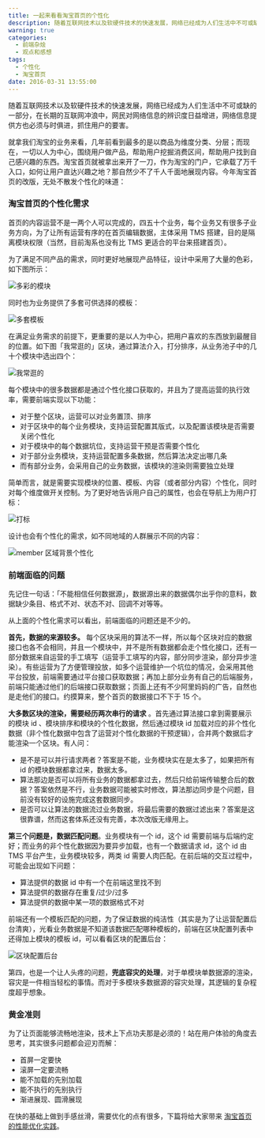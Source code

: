 ```yaml
---
title: 一起来看看淘宝首页的个性化
description: 随着互联网技术以及软硬件技术的快速发展，网络已经成为人们生活中不可或缺的一部分，在长期的互联网冲浪中，网民对网络信息的辨识度日益增进，网络信息提供方也必须与时俱进，抓住用户的要害。
warning: true
categories:
  - 前端杂烩
  - 观点和感想
tags:
  - 个性化
  - 淘宝首页
date: 2016-03-31 13:55:00
---
```


随着互联网技术以及软硬件技术的快速发展，网络已经成为人们生活中不可或缺的一部分，在长期的互联网冲浪中，网民对网络信息的辨识度日益增进，网络信息提供方也必须与时俱进，抓住用户的要害。

<!--more-->

就拿我们淘宝的业务来看，几年前看到最多的是以商品为维度分类、分层；而现在，一切以人为中心，围绕用户做产品，帮助用户挖掘消费区间，帮助用户找到自己感兴趣的东西。淘宝首页就被拿出来开了一刀，作为淘宝的门户，它承载了万千入口，如何让用户直达兴趣之地？那自然少不了千人千面地展现内容。今年淘宝首页的改版，无处不散发个性化的味道：

### 淘宝首页的个性化需求

首页的内容运营不是一两个人可以完成的，四五十个业务，每个业务又有很多子业务方向，为了让所有运营有序的在首页编辑数据，主体采用 TMS 搭建，目的是隔离模块权限（当然，目前淘系也没有比 TMS 更适合的平台来搭建首页）。

为了满足不同产品的需求，同时更好地展现产品特征，设计中采用了大量的色彩，如下图所示：

![多彩的模块](https://cdn.jsdelivr.net/gh/barretlee/blog/blog/src/blogimgs/2016/03/31/TB1KHkKLVXXXXXdXXXXbY7EWpXX-1898-1474.png_1200x1200.jpg)<!--<source src="https://img.alicdn.com/tps/i2/TB1KHkKLVXXXXXdXXXXbY7EWpXX-1898-1474.png_1200x1200.jpg">-->

同时也为业务提供了多套可供选择的模板：

![多套模板](https://cdn.jsdelivr.net/gh/barretlee/blog/blog/src/blogimgs/2016/03/31/TB1aYAqLVXXXXbmXVXXhY.F2FXX-788-1602.png_800x800.jpg)<!--<source src="https://img.alicdn.com/tps/i2/TB1aYAqLVXXXXbmXVXXhY.F2FXX-788-1602.png_800x800.jpg">-->

在满足业务需求的前提下，更重要的是以人为中心，把用户喜欢的东西放到最醒目的位置。如下图「我常逛的」区块，通过算法介入，打分排序，从业务池子中的几十个模块中选出四个：

![我常逛的](https://cdn.jsdelivr.net/gh/barretlee/blog/blog/src/blogimgs/2016/03/31/TB1qX.JLVXXXXa6XXXXUkF86VXX-1826-1566.png_800x800.jpg)<!--<source src="https://img.alicdn.com/tps/i4/TB1qX.JLVXXXXa6XXXXUkF86VXX-1826-1566.png_800x800.jpg">-->

每个模块中的很多数据都是通过个性化接口获取的，并且为了提高运营的执行效率，需要前端实现以下功能：

- 对于整个区块，运营可以对业务置顶、排序
- 对于区块中的每个业务模块，支持运营配置其版式，以及配置该模块是否需要关闭个性化
- 对于模块中的每个数据坑位，支持运营干预是否需要个性化
- 对于部分业务模块，支持运营配置多条数据，然后算法决定出哪几条
- 而有部分业务，会采用自己的业务数据，该模块的渲染则需要独立处理

简单而言，就是需要实现模块的位置、模板、内容（或者部分内容）个性化，同时对每个维度做开关控制。为了更好地告诉用户自己的属性，也会在导航上为用户打标：

![打标](https://cdn.jsdelivr.net/gh/barretlee/blog/blog/src/blogimgs/2016/03/31/TB1bxgkLVXXXXbTaXXXb.pt2pXX-398-978.png_600x600.jpg)<!--<source src="http://gtms04.alicdn.com/tps/i4/TB1bxgkLVXXXXbTaXXXb.pt2pXX-398-978.png_600x600.jpg">-->

设计也会有个性化的需求，如不同地域的人群展示不同的内容：

![member 区域背景个性化](https://cdn.jsdelivr.net/gh/barretlee/blog/blog/src/blogimgs/2016/03/31/TB1BJgDLVXXXXazXpXXt2D.NXXX-1950-1468.png_800x800.jpg)<!--<source src="https://img.alicdn.com/tps/i4/TB1BJgDLVXXXXazXpXXt2D.NXXX-1950-1468.png_800x800.jpg">-->

### 前端面临的问题

先记住一句话：「不能相信任何数据源」，数据源出来的数据偶尔出乎你的意料，数据缺少条目、格式不对、状态不对、回调不对等等。

从上面的个性化需求可以看出，前端面临的问题还是不少的。

<b>首先，数据的来源较多。</b> 每个区块采用的算法不一样，所以每个区块对应的数据接口也各不会相同，并且一个模块中，并不是所有数据都会走个性化接口，还有一部分数据来自运营的手工填写（运营手工填写的内容，部分同步渲染，部分异步渲染）。有些运营为了方便管理投放，如多个运营维护一个坑位的情况，会采用其他平台投放，前端需要通过平台接口获取数据；再加上部分业务有自己的后端服务，前端只能通过他们的后端接口获取数据；页面上还有不少阿里妈妈的广告，自然也是走他们的接口。约摸算来，整个首页的数据接口不下于 15 个。

<b>大多数区块的渲染，需要经历两次串行的请求</b> 。首先通过算法接口拿到需要展示的模块 id 、模块排序和模块的个性化数据，然后通过模块 id 加载对应的非个性化数据（非个性化数据中包含了运营对个性化数据的干预逻辑），合并两个数据后才能渲染一个区块。有人问：

- 是不是可以并行请求两者？答案是不能，业务模块实在是太多了，如果把所有 id 的模块数据都拿过来，数据太多。
- 算法那边是否可以将所有业务的数据都拿过去，然后只给前端传输整合后的数据？答案依然是不行，业务数据可能被实时修改，算法那边同步是个问题，目前没有较好的设施完成这套数据同步。
- 是否可以让算法的数据流过业务数据，将最后需要的数据过滤出来？答案是这很靠谱，然而这套体系还没有完善，本次改版无缘用上。

<b>第三个问题是，数据匹配问题</b>。业务模块有一个 id，这个 id 需要前端与后端约定好；而业务的非个性化数据因为要异步加载，也有一个数据请求 id，这个 id 由 TMS 平台产生，业务模块较多，两类 id 需要人肉匹配。在前后端的交互过程中，可能会出现如下问题：

- 算法提供的数据 id 中有一个在前端这里找不到
- 算法提供的数据存在重复/过少/过多
- 算法提供的数据中某一项的数据格式不对

前端还有一个模板匹配的问题，为了保证数据的纯洁性（其实是为了让运营配置后台清爽），光看业务数据是不知道该数据匹配哪种模板的，前端在区块配置列表中还得加上模块的模板 id，可以看看区块的配置后台：

![区块配置后台](https://cdn.jsdelivr.net/gh/barretlee/blog/blog/src/blogimgs/2016/03/31/TB1g6sLLVXXXXXGXXXXwOxT5VXX-2286-1152.png_1200x1200.jpg)<!--<source src="http://gtms01.alicdn.com/tps/i1/TB1g6sLLVXXXXXGXXXXwOxT5VXX-2286-1152.png_1200x1200.jpg">-->

第四，也是一个让人头疼的问题，<b>兜底容灾的处理</b>，对于单模块单数据源的渲染，容灾是一件相当轻松的事情。而对于多模块多数据源的容灾处理，其逻辑的复杂程度超乎想象。

### 黄金准则

为了让页面能够流畅地渲染，技术上下点功夫那是必须的！站在用户体验的角度去思考，其实很多问题都会迎刃而解：

- 首屏一定要快
- 滚屏一定要流畅
- 能不加载的先别加载
- 能不执行的先别执行
- 渐进展现、圆滑展现

在快的基础上做到手感丝滑，需要优化的点有很多，下篇将给大家带来 [淘宝首页的性能优化实践](https://www.barretlee.com/blog/2016/04/01/optimization-in-taobao-homepage/)。




